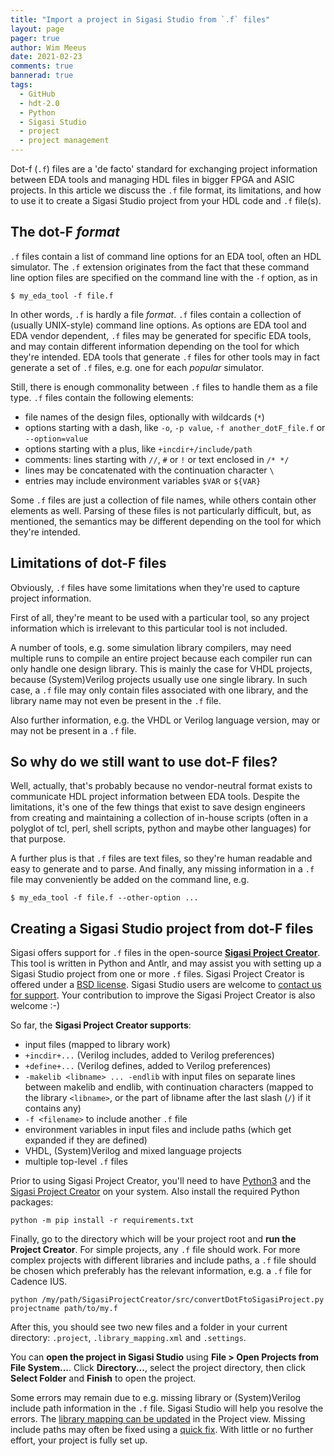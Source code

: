 ```yaml
---
title: "Import a project in Sigasi Studio from `.f` files"
layout: page 
pager: true
author: Wim Meeus
date: 2021-02-23
comments: true
bannerad: true
tags:
  - GitHub
  - hdt-2.0
  - Python
  - Sigasi Studio
  - project
  - project management
---
```



Dot-f (`.f`) files are a 'de facto' standard for exchanging project
information between EDA tools and managing HDL files in bigger FPGA
and ASIC projects.  In this article we discuss the `.f` file format,
its limitations, and how to use it to create a Sigasi Studio project
from your HDL code and `.f` file(s).

## The dot-F *format*

`.f` files contain a list of command line options for an EDA tool,
often an HDL simulator.  The `.f` extension originates from the fact
that these command line option files are specified on the command line
with the `-f` option, as in

```
$ my_eda_tool -f file.f
```

In other words, `.f` is hardly a file *format*. `.f` files contain a
collection of (usually UNIX-style) command line options. As options
are EDA tool and EDA vendor dependent, `.f` files may be generated for
specific EDA tools, and may contain different information depending on
the tool for which they're intended. EDA tools that generate `.f`
files for other tools may in fact generate a set of `.f` files,
e.g. one for each *popular* simulator.

Still, there is enough commonality between `.f` files to handle them
as a file type. `.f` files contain the following elements:

* file names of the design files, optionally with wildcards (`*`)
* options starting with a dash, like `-o`, `-p value`, `-f another_dotF_file.f` or `--option=value`
* options starting with a plus, like `+incdir+/include/path`
* comments: lines starting with `//`, `#` or `!` or text enclosed in `/* */`
* lines may be concatenated with the continuation character `\`
* entries may include environment variables `$VAR` or `${VAR}`

Some `.f` files are just a collection of file names, while others
contain other elements as well.  Parsing of these files is not
particularly difficult, but, as mentioned, the semantics may be
different depending on the tool for which they're intended.

## Limitations of dot-F files

Obviously, `.f` files have some limitations when they're used to
capture project information.

First of all, they're meant to be used with a particular tool, so any
project information which is irrelevant to this particular tool is not
included.

A number of tools, e.g. some simulation library compilers, may need
multiple runs to compile an entire project because each compiler run
can only handle one design library. This is mainly the case for VHDL
projects, because (System)Verilog projects usually use one single
library. In such case, a `.f` file may only contain files associated
with one library, and the library name may not even be present in the
`.f` file.

Also further information, e.g. the VHDL or Verilog language version,
may or may not be present in a `.f` file.

## So why do we still want to use dot-F files?

Well, actually, that's probably because no vendor-neutral format
exists to communicate HDL project information between EDA
tools. Despite the limitations, it's one of the few things that exist
to save design engineers from creating and maintaining a collection of
in-house scripts (often in a polyglot of tcl, perl, shell scripts,
python and maybe other languages) for that purpose.

A further plus is that `.f` files are text files, so they're human
readable and easy to generate and to parse. And finally, any missing
information in a `.f` file may conveniently be added on the command
line, e.g.

```
$ my_eda_tool -f file.f --other-option ...
```

## Creating a Sigasi Studio project from dot-F files

Sigasi offers support for `.f` files in the open-source [**Sigasi
Project Creator**](https://github.com/sigasi/SigasiProjectCreator).
This tool is written in Python and Antlr, and may assist you with
setting up a Sigasi Studio project from one or more `.f` files. Sigasi
Project Creator is offered under a [BSD
license](https://github.com/sigasi/SigasiProjectCreator/blob/master/LICENSE).
Sigasi Studio users are welcome to [contact us for support](https://www.sigasi.com/support/).
Your contribution to improve the Sigasi Project Creator is also
welcome :-)

So far, the **Sigasi Project Creator supports**:

* input files (mapped to library work)
* `+incdir+...` (Verilog includes, added to Verilog preferences)
* `+define+...` (Verilog defines, added to Verilog preferences)
* `-makelib <libname> ... -endlib` with input files on separate lines between makelib and endlib, with continuation characters (mapped to the library `<libname>`, or the part of libname after the last slash (`/`) if it contains any)
* `-f <filename>` to include another `.f` file
* environment variables in input files and include paths (which get expanded if they are defined)
* VHDL, (System)Verilog and mixed language projects
* multiple top-level `.f` files

Prior to using Sigasi Project Creator, you'll need to have
[Python3](https://www.python.org/downloads/) and the [Sigasi Project
Creator](https://github.com/sigasi/SigasiProjectCreator) on your
system. Also install the required Python packages:

```
python -m pip install -r requirements.txt
```

Finally, go to the directory which will be your project root and **run
the Project Creator**. For simple projects, any `.f` file should
work. For more complex projects with different libraries and include
paths, a `.f` file should be chosen which preferably has the relevant
information, e.g. a `.f` file for Cadence IUS.

```
python /my/path/SigasiProjectCreator/src/convertDotFtoSigasiProject.py projectname path/to/my.f
```

After this, you should see two new files and a folder in your current
directory: `.project`, `.library_mapping.xml` and `.settings`.

You can **open the project in Sigasi Studio** using **File > Open Projects
from File System...**. Click **Directory...**, select the project
directory, then click **Select Folder** and **Finish** to open the
project.

Some errors may remain due to e.g. missing library or (System)Verilog
include path information in the `.f` file. Sigasi Studio will help you
resolve the errors. The [library mapping can be
updated](/manual/libraries/#modifying-the-library-configuration) in
the Project view. Missing include paths may often be fixed using a
[quick fix](/manual/eclipse/linting/#quick-fixes). With little or no further
effort, your project is fully set up.


